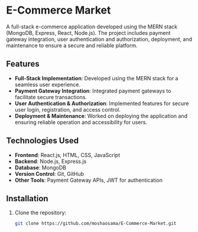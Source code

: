 # E-Commerce Market

A full-stack e-commerce application developed using the MERN stack (MongoDB, Express, React, Node.js). The project includes payment gateway integration, user authentication and authorization, deployment, and maintenance to ensure a secure and reliable platform.

## Features

- **Full-Stack Implementation**: Developed using the MERN stack for a seamless user experience.
- **Payment Gateway Integration**: Integrated payment gateways to facilitate secure transactions.
- **User Authentication & Authorization**: Implemented features for secure user login, registration, and access control.
- **Deployment & Maintenance**: Worked on deploying the application and ensuring reliable operation and accessibility for users.

## Technologies Used

- **Frontend**: React.js, HTML, CSS, JavaScript
- **Backend**: Node.js, Express.js
- **Database**: MongoDB
- **Version Control**: Git, GitHub
- **Other Tools**: Payment Gateway APIs, JWT for authentication

## Installation

1. Clone the repository:
   ```bash
   git clone https://github.com/moshaosama/E-Commerce-Market.git
